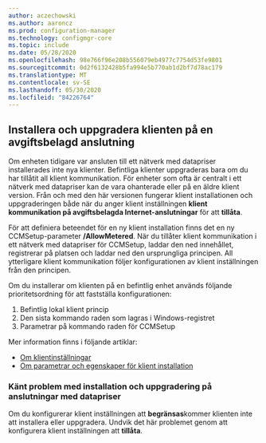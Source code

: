 ```yaml
---
author: aczechowski
ms.author: aaroncz
ms.prod: configuration-manager
ms.technology: configmgr-core
ms.topic: include
ms.date: 05/28/2020
ms.openlocfilehash: 98e766f96e208b556079eb4977c7754d53fe9801
ms.sourcegitcommit: 0d2f6132428b5fa994e5b770ab1d2bf7d78ac179
ms.translationtype: MT
ms.contentlocale: sv-SE
ms.lasthandoff: 05/30/2020
ms.locfileid: "84226764"
---
```

## <a name="install-and-upgrade-the-client-on-a-metered-connection"></a><a name="bkmk_meter"></a>Installera och uppgradera klienten på en avgiftsbelagd anslutning

<!--6976145-->

Om enheten tidigare var ansluten till ett nätverk med datapriser installerades inte nya klienter. Befintliga klienter uppgraderas bara om du har tillåtit all klient kommunikation. För enheter som ofta är centralt i ett nätverk med datapriser kan de vara ohanterade eller på en äldre klient version. Från och med den här versionen fungerar klient installationen och uppgraderingen både när du anger klient inställningen **klient kommunikation på avgiftsbelagda Internet-anslutningar** för att **tillåta**.

För att definiera beteendet för en ny klient installation finns det en ny CCMSetup-parameter **/AllowMetered**. När du tillåter klient kommunikation i ett nätverk med datapriser för CCMSetup, laddar den ned innehållet, registrerar på platsen och laddar ned den ursprungliga principen. All ytterligare klient kommunikation följer konfigurationen av klient inställningen från den principen.

Om du installerar om klienten på en befintlig enhet används följande prioritetsordning för att fastställa konfigurationen:

1. Befintlig lokal klient princip
1. Den sista kommando raden som lagras i Windows-registret
1. Parametrar på kommando raden för CCMSetup

Mer information finns i följande artiklar:

- [Om klientinställningar](../../../../clients/deploy/about-client-settings.md#client-communication-on-metered-internet-connections)
- [Om parametrar och egenskaper för klient installation](../../../../clients/deploy/about-client-installation-properties.md)

### <a name="known-issue-with-install-and-upgrade-on-metered-connections"></a>Känt problem med installation och uppgradering på anslutningar med datapriser
<!-- 7330894 -->
Om du konfigurerar klient inställningen att **begränsas**kommer klienten inte att installera eller uppgradera. Undvik det här problemet genom att konfigurera klient inställningen att **tillåta**.
